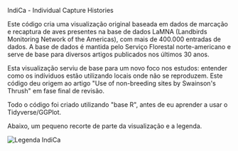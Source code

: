 IndiCa - Individual Capture Histories

Este código cria uma visualização original baseada em dados de marcação e recaptura de aves presentes na base de dados LaMNA (Landbirds Monitoring Network of the Americas), com mais de 400.000 entradas de dados. A base de dados é mantida pelo Serviço Florestal norte-americano e serve de base para diversos artigos publicados nos últimos 30 anos. 

Esta visualização serviu de base para um novo foco nos estudos: entender como os indíviduos estão utilizando locais onde não se reproduzem. Este código deu origem ao artigo "Use of non-breeding sites by Swainson's Thrush" em fase final de revisão.

Todo o código foi criado utilizando "base R", antes de eu aprender a usar o Tidyverse/GGPlot.

Abaixo, um pequeno recorte de parte da visualização e a legenda.


![Legenda IndiCa](https://imgur.com/BGtfEVB)
